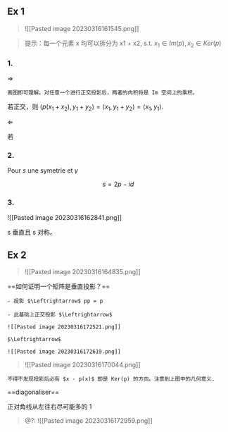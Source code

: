 ## Ex 1

> ![[Pasted image 20230316161545.png]]

> 提示：每一个元素 x 均可以拆分为 x1 + x2, s.t. $x_1 \in Im(p), x_2 \in Ker(p)$

### 1.
$\Rightarrow$ 

```ad-note
画图即可理解。对任意一个进行正交投影后，两者的内积将是 Im 空间上的乘积。
```

若正交，则 $\langle p(x_1 + x_2), y_1 + y_2\rangle = \langle x_1, y_1 + y_2\rangle = \langle x_1, y_1\rangle$.

$\Leftarrow$

若

### 2.
Pour $s$ une symetrie et $\gamma$ 

$$s = 2p - id$$
$$$$

### 3.

![[Pasted image 20230316162841.png]]

s 垂直且 s 对称。



## Ex 2

> ![[Pasted image 20230316164835.png]]

==如何证明一个矩阵是垂直投影？== 

```ad-note
- 投影 $\Leftrightarrow$ pp = p

- 此基础上正交投影 $\Leftrightarrow$

![[Pasted image 20230316172521.png]]

$\Leftrightarrow$

![[Pasted image 20230316172619.png]]
```



> ![[Pasted image 20230316170044.png]]

```ad-note
不得不发现投影后必有 $x - p(x)$ 即是 Ker(p) 的方向。注意到上图中的几何意义.
```

==diagonaliser==

正对角线从左往右尽可能多的 1

> @?: ![[Pasted image 20230316172959.png]]


